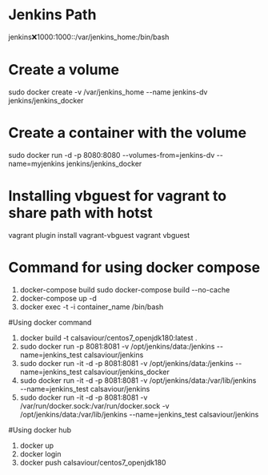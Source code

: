 # Jenkins Path
jenkins:x:1000:1000::/var/jenkins_home:/bin/bash


# Create a volume
sudo docker create -v /var/jenkins_home --name jenkins-dv jenkins/jenkins_docker

# Create a container with the volume
 sudo docker run -d -p 8080:8080 --volumes-from=jenkins-dv --name=myjenkins jenkins/jenkins_docker


# Installing vbguest for vagrant to share path with hotst
vagrant plugin install vagrant-vbguest
vagrant vbguest

# Command for using docker compose
1. docker-compose build
sudo docker-compose build --no-cache
2. docker-compose up -d
3. docker exec -t -i container_name /bin/bash

#Using docker command
1. docker build -t calsaviour/centos7_openjdk180:latest .
2. sudo docker run -p 8081:8081 -v /opt/jenkins/data:/jenkins --name=jenkins_test calsaviour/jenkins
3. sudo docker run -it -d  -p 8081:8081 -v /opt/jenkins/data:/jenkins --name=jenkins_test calsaviour/jenkins_docker
4. sudo docker run -it -d  -p 8081:8081 -v /opt/jenkins/data:/var/lib/jenkins --name=jenkins_test calsaviour/jenkins
5. sudo docker run -it -d  -p 8081:8081 -v /var/run/docker.sock:/var/run/docker.sock -v /opt/jenkins/data:/var/lib/jenkins --name=jenkins_test calsaviour/jenkins



#Using docker hub
1. docker up
2. docker login
3. docker push calsaviour/centos7_openjdk180
